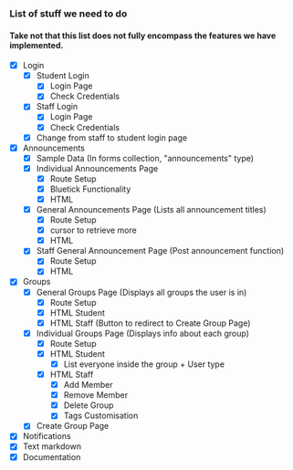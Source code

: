 ### List of stuff we need to do

#### Take not that this list does not fully encompass the features we have implemented.

- [x] Login
	- [x] Student Login
		- [x] Login Page
		- [x] Check Credentials
	- [x] Staff Login
		- [x] Login Page
		- [x] Check Credentials
	- [x] Change from staff to student login page
- [x] Announcements
	- [x] Sample Data (In forms collection, "announcements" type)
	- [x] Individual Announcements Page
		- [x] Route Setup
		- [x] Bluetick Functionality
		- [x] HTML
	- [x] General Announcements Page (Lists all announcement titles)
		- [x] Route Setup
		- [x] cursor to retrieve more <previous page next page>
		- [x] HTML
	- [x] Staff General Announcement Page (Post announcement function)
		- [x] Route Setup
		- [x] HTML
- [x] Groups
	- [x] General Groups Page (Displays all groups the user is in)
		- [x] Route Setup
		- [x] HTML Student
		- [x] HTML Staff (Button to redirect to Create Group Page)
	- [x] Individual Groups Page (Displays info about each group)
		- [x] Route Setup
		- [x] HTML Student
			- [x] List everyone inside the group + User type
		- [x] HTML Staff
			- [x] Add Member
			- [x] Remove Member
			- [x] Delete Group
			- [x] Tags Customisation
	- [x] Create Group Page
- [x] Notifications
- [x] Text markdown
- [x] Documentation